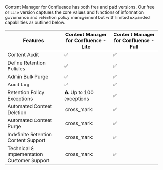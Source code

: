 Content Manager for Confluence has both free and paid versions. Our free or
`Lite` version captures the core values and functions of information governance
and retention policy management but with limited expanded capabilities as
outlined below.

| Features                                    | Content Manager for Confluence - Lite | Content Manager for Confluence - Full |
| ------------------------------------------- | ------------------------------------- | ------------------------------------- |
| Content Audit                               | :white_check_mark:                    | :white_check_mark:                    |
| Define Retention Policies                   | :white_check_mark:                    | :white_check_mark:                    |
| Admin Bulk Purge                            | :white_check_mark:                    | :white_check_mark:                    |
| Audit Log                                   | :white_check_mark:                    | :white_check_mark:                    |
| Retention Policy Exceptions                 | :warning: Up to 100 exceptions        | :white_check_mark:                    |
| Automated Content Deletion                  | :cross_mark:                          | :white_check_mark:                    |
| Automated Content Purge                     | :cross_mark:                          | :white_check_mark:                    |
| Indefinite Retention Content Support        | :cross_mark:                          | :white_check_mark:                    |
| Technical & Implementation Customer Support | :cross_mark:                          | :white_check_mark:                    |
